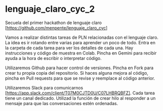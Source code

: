 # lenguaje_claro_cyc_2

Secuela del primer hackathon de lenguaje claro [https://github.com/menpente/lenguaje_claro_cyc]

Vamos a realizar distintas tareas de PLN relacionadas con el lenguaje claro. La idea es ir rotando entre varias para aprender un poco de todo. Entra en la carpeta de cada tarea para ver los detalles de cada una. Hay instrucciones y código de muestra en Colab. Pincha en Gemini para recibir ayuda a la hora de escribir o interpretar código. 

Utilizaremos Github para hacer control de versiones. Pincha en Fork para crear tu propia copia del repositorio. Si haces alguna mejora al código, pincha en Pull requests para que se revise y reemplace al código anterior.

Utilizaremos Slack para comunicarnos [https://app.slack.com/client/T07M0CJTD0U/C07LHBRQBFZ]. Cada tarea tiene un canal dedicado. Utilizad la función de crear hilo al responder a un mensaje para que las conversaciones estén ordenadas.
